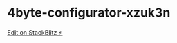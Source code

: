 # 4byte-configurator-xzuk3n

[Edit on StackBlitz ⚡️](https://stackblitz.com/edit/4byte-configurator-xzuk3n)